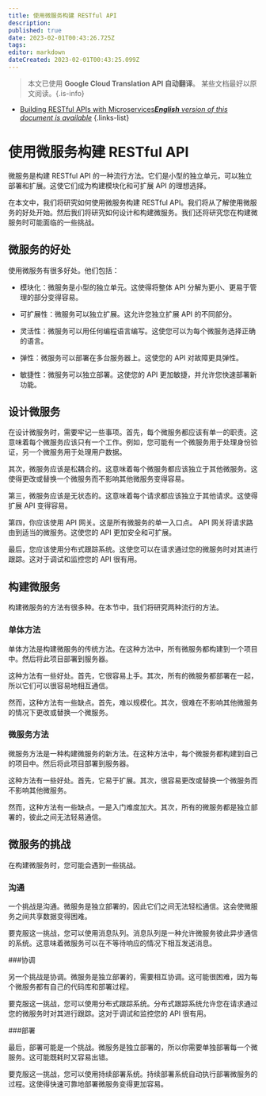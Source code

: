 ```yaml
---
title: 使用微服务构建 RESTful API
description: 
published: true
date: 2023-02-01T00:43:26.725Z
tags: 
editor: markdown
dateCreated: 2023-02-01T00:43:25.099Z
---
```


> 本文已使用 **Google Cloud Translation API 自动翻译**。
某些文档最好以原文阅读。{.is-info}

- [Building RESTful APIs with Microservices***English** version of this document is available*](/en/Knowledge-base/Backend/building-restful-apis-with-microservices)
{.links-list}



# 使用微服务构建 RESTful API

微服务是构建 RESTful API 的一种流行方法。它们是小型的独立单元，可以独立部署和扩展。这使它们成为构建模块化和可扩展 API 的理想选择。

在本文中，我们将研究如何使用微服务构建 RESTful API。我们将从了解使用微服务的好处开始。然后我们将研究如何设计和构建微服务。我们还将研究您在构建微服务时可能面临的一些挑战。

## 微服务的好处

使用微服务有很多好处。他们包括：

- 模块化：微服务是小型的独立单元。这使得将整体 API 分解为更小、更易于管理的部分变得容易。

- 可扩展性：微服务可以独立扩展。这允许您独立扩展 API 的不同部分。

- 灵活性：微服务可以用任何编程语言编写。这使您可以为每个微服务选择正确的语言。

- 弹性：微服务可以部署在多台服务器上。这使您的 API 对故障更具弹性。

- 敏捷性：微服务可以独立部署。这使您的 API 更加敏捷，并允许您快速部署新功能。

## 设计微服务

在设计微服务时，需要牢记一些事项。首先，每个微服务都应该有单一的职责。这意味着每个微服务应该只有一个工作。例如，您可能有一个微服务用于处理身份验证，另一个微服务用于处理用户数据。

其次，微服务应该是松耦合的。这意味着每个微服务都应该独立于其他微服务。这使得更改或替换一个微服务而不影响其他微服务变得容易。

第三，微服务应该是无状态的。这意味着每个请求都应该独立于其他请求。这使得扩展 API 变得容易。

第四，你应该使用 API 网关。这是所有微服务的单一入口点。 API 网关将请求路由到适当的微服务。这使您的 API 更加安全和可扩展。

最后，您应该使用分布式跟踪系统。这使您可以在请求通过您的微服务时对其进行跟踪。这对于调试和监控您的 API 很有用。

## 构建微服务

构建微服务的方法有很多种。在本节中，我们将研究两种流行的方法。

### 单体方法

单体方法是构建微服务的传统方法。在这种方法中，所有微服务都构建到一个项目中。然后将此项目部署到服务器。

这种方法有一些好处。首先，它很容易上手。其次，所有的微服务都部署在一起，所以它们可以很容易地相互通信。

然而，这种方法有一些缺点。首先，难以规模化。其次，很难在不影响其他微服务的情况下更改或替换一个微服务。

### 微服务方法

微服务方法是一种构建微服务的新方法。在这种方法中，每个微服务都构建到自己的项目中。然后将此项目部署到服务器。

这种方法有一些好处。首先，它易于扩展。其次，很容易更改或替换一个微服务而不影响其他微服务。

然而，这种方法有一些缺点。一是入门难度加大。其次，所有的微服务都是独立部署的，彼此之间无法轻易通信。

## 微服务的挑战

在构建微服务时，您可能会遇到一些挑战。

### 沟通

一个挑战是沟通。微服务是独立部署的，因此它们之间无法轻松通信。这会使微服务之间共享数据变得困难。

要克服这一挑战，您可以使用消息队列。消息队列是一种允许微服务彼此异步通信的系统。这意味着微服务可以在不等待响应的情况下相互发送消息。

###协调

另一个挑战是协调。微服务是独立部署的，需要相互协调。这可能很困难，因为每个微服务都有自己的代码库和部署过程。

要克服这一挑战，您可以使用分布式跟踪系统。分布式跟踪系统允许您在请求通过您的微服务时对其进行跟踪。这对于调试和监控您的 API 很有用。

###部署

最后，部署可能是一个挑战。微服务是独立部署的，所以你需要单独部署每一个微服务。这可能既耗时又容易出错。

要克服这一挑战，您可以使用持续部署系统。持续部署系统自动执行部署微服务的过程。这使得快速可靠地部署微服务变得更加容易。